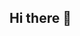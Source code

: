 ## Hi there 👋

<!--
**b4britney/b4britney** is a ✨ _special_ ✨ repository because its `README.md` (this file) appears on your GitHub profile.

Here are some ideas to get you started:

- 🔭 I’m currently working on ...
- 🌱 I’m currently learning ...
- 👯 I’m looking to collaborate on ...
- 🤔 I’m looking for help with ...
- 💬 Ask me about ...
- 📫 How to reach me: My Phone
- 😄 Pronouns: She/Her
- ⚡ Fun fact: My fav color is blue
-->
